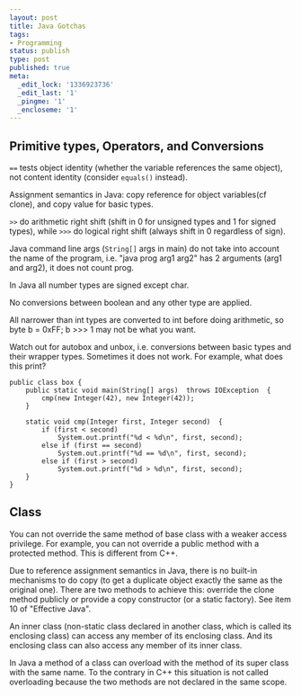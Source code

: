 ```yaml
---
layout: post
title: Java Gotchas
tags:
- Programming
status: publish
type: post
published: true
meta:
  _edit_lock: '1336923736'
  _edit_last: '1'
  _pingme: '1'
  _encloseme: '1'
---
```


## Primitive types, Operators, and Conversions

`==` tests object identity (whether the variable references the
same object), not content identity (consider `equals()`
instead).

Assignment semantics in Java: copy reference for object variables(cf clone), and copy value for basic types.

`>>` do arithmetic right shift (shift in 0 for unsigned types
and 1 for signed types), while `>>>` do logical right shift
(always shift in 0 regardless of sign).

Java command line args (`String[]` args in main) do not take
into account the name of the program, i.e. "java prog arg1 arg2" has 2
arguments (arg1 and arg2), it does not count prog.

In Java all number types are signed except char.

No conversions between boolean and any other type are applied.

All narrower than int types are converted to int before doing arithmetic,
so byte b = 0xFF; b >>> 1 may not be what you want.

Watch out for autobox and unbox, i.e. conversions between basic types and
their wrapper types.  Sometimes it does not work.  For example, what does
this print?

    public class box {
        public static void main(String[] args)  throws IOException  {
            cmp(new Integer(42), new Integer(42));
        }

        static void cmp(Integer first, Integer second)  {
            if (first < second)
                System.out.printf("%d < %d\n", first, second);
            else if (first == second)
                System.out.printf("%d == %d\n", first, second);
            else if (first > second)
                System.out.printf("%d > %d\n", first, second);
        }
    }

## Class

You can not override the same method of base class with a weaker access
privilege.  For example, you can not override a public method with a
protected method.  This is different from C++.

Due to reference assignment semantics in Java, there is no built-in
mechanisms to do copy (to get a duplicate object exactly the same as the
original one).  There are two methods to achieve this: override the clone
method publicly or provide a copy constructor (or a static factory).  See
item 10 of "Effective Java".

An inner class (non-static class declared in another class, which is called
its enclosing class) can access any member of its enclosing class.  And its
enclosing class can also access any member of its inner class.

In Java a method of a class can overload with the method of its super class
with the same name.  To the contrary in C++ this situation is not called
overloading because the two methods are not declared in the same scope.

